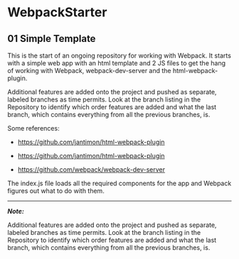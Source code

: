 # WebpackStarter
## 01 Simple Template

This is the start of an ongoing repository for working with Webpack. It starts with a simple web app with an html template and 2 JS files to get the hang of working with Webpack, webpack-dev-server and the html-webpack-plugin.

Additional features are added onto the project and pushed as separate, labeled branches as time permits. Look at the branch listing in the Repository to identify which order features are added and what the last branch, which contains everything from all the previous branches, is.

Some references:

- <https://github.com/jantimon/html-webpack-plugin>

- <https://github.com/jantimon/html-webpack-plugin>
- <https://github.com/webpack/webpack-dev-server>

The index.js file loads all the required components for the app and Webpack figures out what to do with them.

------

***Note:***

Additional features are added onto the project and pushed as separate, labeled branches as time permits. Look at the branch listing in the Repository to identify which order features are added and what the last branch, which contains everything from all the previous branches, is.

